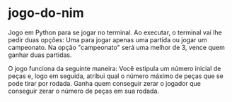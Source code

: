 # jogo-do-nim
Jogo em Python para se jogar no terminal. Ao executar, o terminal vai lhe pedir duas opções: Uma para jogar apenas uma partida ou jogar um campeonato. Na opção "campeonato" será uma melhor de 3, vence quem ganhar duas partidas.

O jogo funciona da seguinte maneira: Você estipula um número inicial de peças e, logo em seguida, atribui qual o número máximo de peças que se pode tirar por rodada. Ganha quem conseguir zerar o jogador que conseguir zerar o número de peças em sua rodada.
